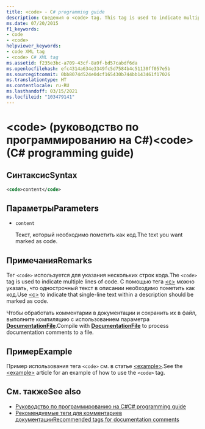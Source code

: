```yaml
---
title: <code> - C# programming guide
description: Сведения о <code> tag. This tag is used to indicate multiple lines of code, while <c> marks single-line text in a description as code. в XML.
ms.date: 07/20/2015
f1_keywords:
- code
- <code>
helpviewer_keywords:
- code XML tag
- <code> C# XML tag
ms.assetid: f235e3bc-a709-43cf-8a9f-bd57cabdf6da
ms.openlocfilehash: efc4314a634e3349fc5d7584b4c51130ff057e5b
ms.sourcegitcommit: 0bb8074d524e0dcf165430b744bb143461f17026
ms.translationtype: HT
ms.contentlocale: ru-RU
ms.lasthandoff: 03/15/2021
ms.locfileid: "103479141"
---
```

# <a name="code-c-programming-guide"></a><span data-ttu-id="0d10c-102">\<code> (руководство по программированию на C#)</span><span class="sxs-lookup"><span data-stu-id="0d10c-102">\<code> (C# programming guide)</span></span>

## <a name="syntax"></a><span data-ttu-id="0d10c-103">Синтаксис</span><span class="sxs-lookup"><span data-stu-id="0d10c-103">Syntax</span></span>

```xml
<code>content</code>
```

## <a name="parameters"></a><span data-ttu-id="0d10c-104">Параметры</span><span class="sxs-lookup"><span data-stu-id="0d10c-104">Parameters</span></span>

- `content`

  <span data-ttu-id="0d10c-105">Текст, который необходимо пометить как код.</span><span class="sxs-lookup"><span data-stu-id="0d10c-105">The text you want marked as code.</span></span>

## <a name="remarks"></a><span data-ttu-id="0d10c-106">Примечания</span><span class="sxs-lookup"><span data-stu-id="0d10c-106">Remarks</span></span>

<span data-ttu-id="0d10c-107">Тег `<code>` используется для указания нескольких строк кода.</span><span class="sxs-lookup"><span data-stu-id="0d10c-107">The `<code>` tag is used to indicate multiple lines of code.</span></span> <span data-ttu-id="0d10c-108">С помощью тега [\<c>](./code-inline.md) можно указать, что однострочный текст в описании необходимо пометить как код.</span><span class="sxs-lookup"><span data-stu-id="0d10c-108">Use [\<c>](./code-inline.md) to indicate that single-line text within a description should be marked as code.</span></span>

<span data-ttu-id="0d10c-109">Чтобы обработать комментарии в документации и сохранить их в файл, выполните компиляцию с использованием параметра [**DocumentationFile**](../../language-reference/compiler-options/output.md#documentationfile).</span><span class="sxs-lookup"><span data-stu-id="0d10c-109">Compile with [**DocumentationFile**](../../language-reference/compiler-options/output.md#documentationfile) to process documentation comments to a file.</span></span>

## <a name="example"></a><span data-ttu-id="0d10c-110">Пример</span><span class="sxs-lookup"><span data-stu-id="0d10c-110">Example</span></span>

<span data-ttu-id="0d10c-111">Пример использования тега `<code>` см. в статье [\<example>](./example.md).</span><span class="sxs-lookup"><span data-stu-id="0d10c-111">See the [\<example>](./example.md) article for an example of how to use the `<code>` tag.</span></span>

## <a name="see-also"></a><span data-ttu-id="0d10c-112">См. также</span><span class="sxs-lookup"><span data-stu-id="0d10c-112">See also</span></span>

- [<span data-ttu-id="0d10c-113">Руководство по программированию на C#</span><span class="sxs-lookup"><span data-stu-id="0d10c-113">C# programming guide</span></span>](../index.md)
- [<span data-ttu-id="0d10c-114">Рекомендуемые теги для комментариев документации</span><span class="sxs-lookup"><span data-stu-id="0d10c-114">Recommended tags for documentation comments</span></span>](./recommended-tags-for-documentation-comments.md)
